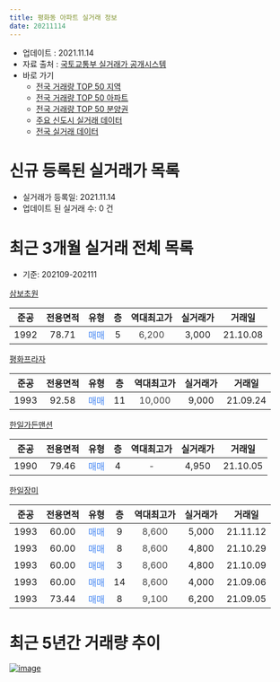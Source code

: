 ```yaml
---
title: 평화동 아파트 실거래 정보
date: 20211114
---
```


* 업데이트 : 2021.11.14
* 자료 출처 : [국토교통부 실거래가 공개시스템](http://rt.molit.go.kr)
* 바로 가기
    * [전국 거래량 TOP 50 지역](https://apt-info.github.io/apt-trade-info/tr)
    * [전국 거래량 TOP 50 아파트](https://apt-info.github.io/apt-trade-info/ta)
    * [전국 거래량 TOP 50 분양권](https://apt-info.github.io/apt-trade-info/tb)
    * [주요 신도시 실거래 데이터](https://apt-info.github.io/apt-trade-info/newtown)
    * [전국 실거래 데이터](https://apt-info.github.io/apt-trade-info/all)



<script async src="https://pagead2.googlesyndication.com/pagead/js/adsbygoogle.js"></script>
<!-- 기본광고 -->
<ins class="adsbygoogle"
     style="display:block"
     data-ad-client="ca-pub-1142216861245946"
     data-ad-slot="4805727019"
     data-ad-format="auto"
     data-full-width-responsive="true"></ins>
<script>
     (adsbygoogle = window.adsbygoogle || []).push({});
</script>


# 신규 등록된 실거래가 목록

* 실거래가 등록일: 2021.11.14
* 업데이트 된 실거래 수: 0 건




<script async src="https://pagead2.googlesyndication.com/pagead/js/adsbygoogle.js"></script>
<!-- 기본광고 -->
<ins class="adsbygoogle"
     style="display:block"
     data-ad-client="ca-pub-1142216861245946"
     data-ad-slot="4805727019"
     data-ad-format="auto"
     data-full-width-responsive="true"></ins>
<script>
     (adsbygoogle = window.adsbygoogle || []).push({});
</script>


# 최근 3개월 실거래 전체 목록
* 기준: 202109-202111


[삼보초원](https://search.naver.com/search.naver?query=%EC%82%BC%EB%B3%B4%EC%B4%88%EC%9B%90)

|준공|전용면적|유형|층|역대최고가|실거래가|거래일|
|:---:|:---:|:---:|:---:|:---:|:---:|:---:|
|1992|78.71|<span style="color:#4285F3">매매</span>|5|<span style="color:#444444">6,200</span>|3,000|21.10.08|

[평화프라자](https://search.naver.com/search.naver?query=%ED%8F%89%ED%99%94%ED%94%84%EB%9D%BC%EC%9E%90)

|준공|전용면적|유형|층|역대최고가|실거래가|거래일|
|:---:|:---:|:---:|:---:|:---:|:---:|:---:|
|1993|92.58|<span style="color:#4285F3">매매</span>|11|<span style="color:#444444">10,000</span>|9,000|21.09.24|

[한일가든맨션](https://search.naver.com/search.naver?query=%ED%95%9C%EC%9D%BC%EA%B0%80%EB%93%A0%EB%A7%A8%EC%85%98)

|준공|전용면적|유형|층|역대최고가|실거래가|거래일|
|:---:|:---:|:---:|:---:|:---:|:---:|:---:|
|1990|79.46|<span style="color:#4285F3">매매</span>|4|<span style="color:#444444">-</span>|4,950|21.10.05|

[한일장미](https://search.naver.com/search.naver?query=%ED%95%9C%EC%9D%BC%EC%9E%A5%EB%AF%B8)

|준공|전용면적|유형|층|역대최고가|실거래가|거래일|
|:---:|:---:|:---:|:---:|:---:|:---:|:---:|
|1993|60.00|<span style="color:#4285F3">매매</span>|9|<span style="color:#444444">8,600</span>|5,000|21.11.12|
|1993|60.00|<span style="color:#4285F3">매매</span>|8|<span style="color:#444444">8,600</span>|4,800|21.10.29|
|1993|60.00|<span style="color:#4285F3">매매</span>|3|<span style="color:#444444">8,600</span>|4,800|21.10.09|
|1993|60.00|<span style="color:#4285F3">매매</span>|14|<span style="color:#444444">8,600</span>|4,000|21.09.06|
|1993|73.44|<span style="color:#4285F3">매매</span>|8|<span style="color:#444444">9,100</span>|6,200|21.09.05|



<script async src="https://pagead2.googlesyndication.com/pagead/js/adsbygoogle.js"></script>
<!-- 기본광고 -->
<ins class="adsbygoogle"
     style="display:block"
     data-ad-client="ca-pub-1142216861245946"
     data-ad-slot="4805727019"
     data-ad-format="auto"
     data-full-width-responsive="true"></ins>
<script>
     (adsbygoogle = window.adsbygoogle || []).push({});
</script>


# 최근 5년간 거래량 추이


<div style="width:100%;">
    <canvas id="deal_progress" height="200"></canvas>
</div>

<script>
new Chart(document.getElementById("deal_progress"), {
    type: 'line',
    data: {
        labels: ['16.01','16.03','16.04','16.05','16.06','16.07','16.08','16.09','16.10','16.11','17.01','17.02','17.03','17.04','17.05','17.06','17.07','17.09','17.10','17.11','17.12','18.01','18.03','18.04','18.06','18.07','18.08','18.11','18.12','19.01','19.02','19.03','19.04','19.05','19.06','19.07','19.08','19.09','19.10','19.11','19.12','20.01','20.02','20.03','20.05','20.06','20.07','20.08','20.09','20.10','20.11','20.12','21.01','21.02','21.03','21.05','21.06','21.08','21.09','21.10','21.11'],
        datasets: [{
            label: '매매/분양권',
            data: [2,3,2,2,2,2,2,1,2,1,1,1,3,3,0,1,1,0,1,4,0,2,0,2,1,1,1,1,2,2,2,1,4,1,1,2,2,2,3,6,3,2,2,3,5,1,4,1,0,1,2,3,2,2,2,3,3,2,3,4,1],
            borderColor: "rgba(66, 133, 243, 1)",
            backgroundColor: "rgba(66, 133, 243, 0.05)",
            borderWidth: 1,
            pointRadius: 0,
            fill: false,
            lineTension: 0
        },{
            label: '전/월세',
            data: [0,0,0,0,0,0,0,0,0,0,0,0,0,0,1,1,0,1,2,1,2,0,1,0,0,0,1,0,0,0,0,0,0,0,1,0,0,1,2,1,0,0,0,1,0,0,0,0,1,2,0,0,2,0,1,0,1,0,0,0,0],
            borderColor: "rgba(255, 90, 0, 1)",
            backgroundColor: "rgba(255, 90, 0, 0.05)",
            borderWidth: 1,
            pointRadius: 0,
            fill: false,
            lineTension: 0
        },{
            label: '합계',
            data: [2,3,2,2,2,2,2,1,2,1,1,1,3,3,1,2,1,1,3,5,2,2,1,2,1,1,2,1,2,2,2,1,4,1,2,2,2,3,5,7,3,2,2,4,5,1,4,1,1,3,2,3,4,2,3,3,4,2,3,4,1],
            borderColor: "rgba(0, 0, 0, 1)",
            backgroundColor: "rgba(0, 0, 0, 0.03)",
            borderWidth: 0.1,
            pointRadius: 0,
            fill: true,
            lineTension: 0
        }
        ]
    },
    options: {
        responsive: true,
        title: {
            display: false
        },
        tooltips: {
            mode: 'index',
            intersect: false
        },
        hover: {
            mode: 'nearest',
            intersect: true
        },
        scales: {
            xAxes: [{
                display: true,
                scaleLabel: {
                    display: true,
                    labelString: '년/월'
                }
            }],
            yAxes: [{
                display: true,
                ticks: {
                    suggestedMin: 0,
                },
                scaleLabel: {
                    display: true,
                    labelString: '실거래 수'
                }
            }]
        }
    }
});

</script>


[![image](https://apt-info.github.io/images/2020-01-03-apt-trade-info/1024x500.png)](https://play.google.com/store/apps/details?id=com.aptinfo.apttradeinfo)


